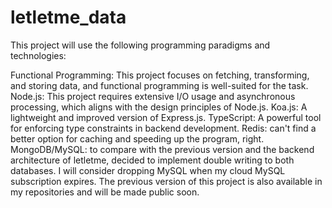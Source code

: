 # letletme_data
This project will use the following programming paradigms and technologies:

Functional Programming: This project focuses on fetching, transforming, and storing data, and functional programming is well-suited for the task.
Node.js: This project requires extensive I/O usage and asynchronous processing, which aligns with the design principles of Node.js.
Koa.js: A lightweight and improved version of Express.js.
TypeScript: A powerful tool for enforcing type constraints in backend development.
Redis: can't find a better option for caching and speeding up the program, right.
MongoDB/MySQL: to compare with the previous version and the backend architecture of letletme, decided to implement double writing to both databases. I will consider dropping MySQL when my cloud MySQL subscription expires.
The previous version of this project is also available in my repositories and will be made public soon.
